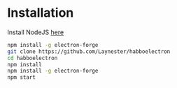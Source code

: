 # Installation
Install NodeJS [here](https://nodejs.org/en/)
```bash
npm install -g electron-forge
git clone https://github.com/Laynester/habboelectron
cd habboelectron
npm install
npm install -g electron-forge
npm start
```
